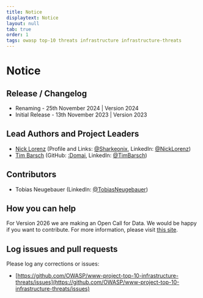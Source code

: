 ```yaml
---
title: Notice
displaytext: Notice
layout: null
tab: true
order: 1
tags: owasp top-10 threats infrastructure infrastructure-threats
---
```


# Notice

## Release / Changelog

- Renaming - 25th November 2024 | Version 2024
- Initial Release - 13th November 2023 | Version 2023

## Lead Authors and Project Leaders

- [Nick Lorenz](mailto:nick.lorenz@owasp.org) (Profile and Links: [@Sharkeonix](http://sharkeonix.com), LinkedIn: [@NickLorenz](https://www.linkedin.com/in/nicklorenz))
- [Tim Barsch](mailto:tim.barsch@owasp.org) (GitHub: [:Domai](https://github.com/domai-tb), LinkedIn: [@TimBarsch](https://www.linkedin.com/in/domai-tb))

## Contributors

- Tobias Neugebauer (LinkedIn: [@TobiasNeugebauer](https://www.linkedin.com/in/tobiasneugebauer))

## How you can help

For Version 2026 we are making an Open Call for Data. We would be happy if you want to contribute.
For more information, please visit [this site](./docs/2024/INT_2024-Open_Call_for_Data).

## Log issues and pull requests

Please log any corrections or issues:

- [https://github.com/OWASP/www-project-top-10-infrastructure-threats/issues](https://github.com/OWASP/www-project-top-10-infrastructure-threats/issues)
